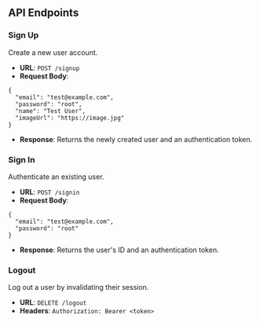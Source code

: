 ## API Endpoints

### Sign Up

Create a new user account.

- **URL**: `POST /signup`
- **Request Body**:

```
{
  "email": "test@example.com",
  "password": "root",
  "name": "Test User",
  "imageUrl": "https://image.jpg"
}

```

- **Response**: Returns the newly created user and an authentication token.

### Sign In

Authenticate an existing user.

- **URL**: `POST /signin`
- **Request Body**:

```
{
  "email": "test@example.com",
  "password": "root"
}

```

- **Response**: Returns the user's ID and an authentication token.

### Logout

Log out a user by invalidating their session.

- **URL**: `DELETE /logout`
- **Headers**: `Authorization: Bearer <token>`
